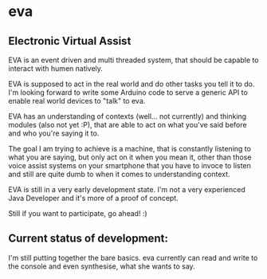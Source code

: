 eva
===

## Electronic Virtual Assist

EVA is an event driven and multi threaded system, that should be capable to interact with humen natively.


EVA is supposed to act in the real world and do other tasks you tell it to do.
I'm looking forward to write some Arduino code to serve a generic API to enable real world devices to "talk" to eva.


EVA has an understanding of contexts (well... not currently) and thinking modules (also not yet :P), that are able
to act on what you've said before and who you're saying it to.


The goal I am trying to achieve is a machine, that is constantly listening to what you are saying, but only act on it
when you mean it, other than those voice assist systems on your smartphone that you have to invoce to listen and still
are quite dumb to when it comes to understanding context.


EVA is still in a very early development state.
I'm not a very experienced Java Developer and it's more of a proof of concept.


Still if you want to participate, go ahead! :)


## Current status of development:
I'm still putting together the bare basics.
eva currently can read and write to the console and even synthesise, what she wants to say.
